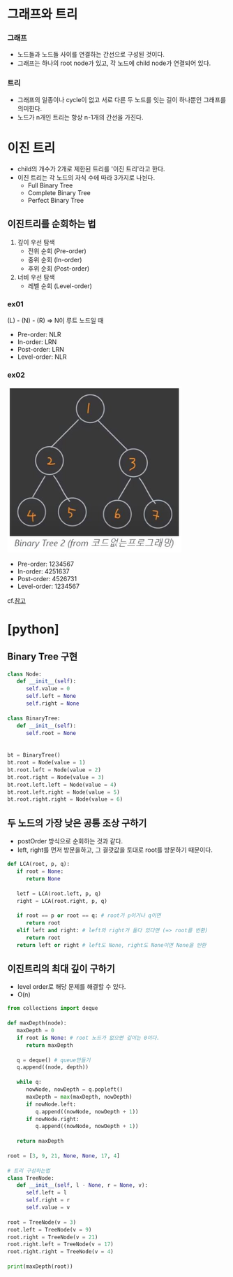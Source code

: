 # 그래프와 트리

### 그래프

- 노드들과 노드들 사이를 연결하는 간선으로 구성된 것이다.
- 그래프는 하나의 root node가 있고, 각 노드에 child node가 연결되어 있다.

### 트리

- 그래프의 일종이나 cycle이 없고 서로 다른 두 노드를 잇는 길이 하나뿐인 그래프를 의미한다.
- 노드가 n개인 트리는 항상 n-1개의 간선을 가진다.

# 이진 트리

- child의 개수가 2개로 제한된 트리를 '이진 트리'라고 한다.
- 이진 트리는 각 노드의 자식 수에 따라 3가지로 나뉜다.
  - Full Binary Tree
  - Complete Binary Tree
  - Perfect Binary Tree

## 이진트리를 순회하는 법

1. 깊이 우선 탐색
   - 전위 순회 (Pre-order)
   - 중위 순회 (In-order)
   - 후위 순회 (Post-order)
2. 너비 우선 탐색
   - 레벨 순회 (Level-order)

### ex01

(L) - (N) - (R)
=> N이 루트 노드일 때

- Pre-order: NLR
- In-order: LRN
- Post-order: LRN
- Level-order: NLR

### ex02

<img src='./img/tree_ex.JPG' width='400px' alt='bfs'> <br>

- Pre-order: 1234567
- In-order: 4251637
- Post-order: 4526731
- Level-order: 1234567

cf.[참고](https://doheelab.github.io/algorithm/binary_tree/)

# [python]

## Binary Tree 구현

```py
class Node:
   def __init__(self):
      self.value = 0
      self.left = None
      self.right = None

class BinaryTree:
   def __init__(self):
      self.root = None


bt = BinaryTree()
bt.root = Node(value = 1)
bt.root.left = Node(value = 2)
bt.root.right = Node(value = 3)
bt.root.left.left = Node(value = 4)
bt.root.left.right = Node(value = 5)
bt.root.right.right = Node(value = 6)
```

## 두 노드의 가장 낮은 공통 조상 구하기

- postOrder 방식으로 순회하는 것과 같다.
- left, right를 먼저 방문을하고, 그 결괏값을 토대로 root를 방문하기 때문이다.

```py
def LCA(root, p, q):
   if root = None:
      return None

   letf = LCA(root.left, p, q)
   right = LCA(root.right, p, q)

   if root == p or root == q: # root가 p이거나 q이면
      return root
   elif left and right: # left와 right가 둘다 있다면 (=> root를 반환)
      return root
   return left or right # left도 None, right도 None이면 None을 반환

```

## 이진트리의 최대 깊이 구하기

- level order로 해당 문제를 해결할 수 있다.
- O(n)

```py
from collections import deque

def maxDepth(node):
   maxDepth = 0
   if root is None: # root 노드가 없으면 깊이는 0이다.
      return maxDepth

   q = deque() # queue만들기
   q.append((node, depth))

   while q:
      nowNode, nowDepth = q.popleft()
      maxDepth = max(maxDepth, nowDepth)
      if nowNode.left:
         q.append((nowNode, nowDepth + 1))
      if nowNode.right:
         q.append((nowNode, nowDepth + 1))

   return maxDepth

root = [3, 9, 21, None, None, 17, 4]

# 트리 구성하는법
class TreeNode:
   def __init__(self, l - None, r = None, v):
      self.left = l
      self.right = r
      self.value = v

root = TreeNode(v = 3)
root.left = TreeNode(v = 9)
root.right = TreeNode(v = 21)
root.right.left = TreeNode(v = 17)
root.right.right = TreeNode(v = 4)

print(maxDepth(root))
```
